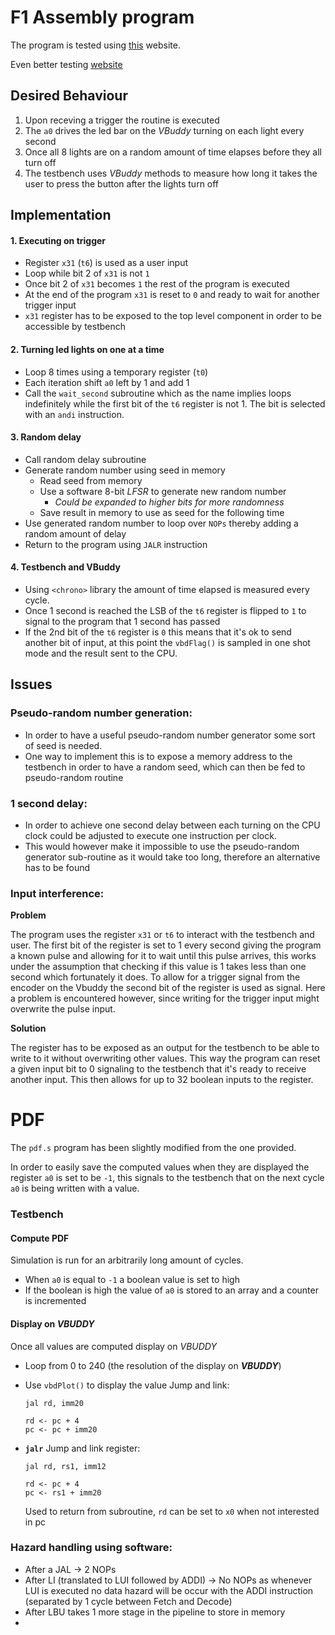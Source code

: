 # F1 Assembly program

The program is tested using [this](https://www.cs.cornell.edu/courses/cs3410/2019sp/riscv/interpreter/#) website.

Even better testing [website](https://venus.kvakil.me/)

## Desired Behaviour

1. Upon receving a trigger the routine is executed
2. The `a0` drives the led bar on the *VBuddy* turning on each light every second
3. Once all 8 lights are on a random amount of time elapses before they all turn off
4. The testbench uses *VBuddy* methods to measure how long it takes the user to press the button after the lights turn off

## Implementation

#### 1. Executing on trigger

- Register `x31` (`t6`) is used as a user input 
- Loop while bit 2 of `x31` is not `1`
- Once bit 2 of `x31` becomes `1` the rest of the program is executed
- At the end of the program `x31` is reset to `0` and ready to wait for another trigger input
- `x31` register has to be exposed to the top level component in order to be accessible by testbench

#### 2. Turning led lights on one at a time

- Loop 8 times using a temporary register (`t0`) 
- Each iteration shift `a0` left by 1 and add 1
- Call the `wait_second` subroutine which as the name implies loops indefinitely while the first bit of the `t6` register is not 1. The bit is selected with an `andi` instruction.

#### 3. Random delay

- Call random delay subroutine 
- Generate random number using seed in memory
  - Read seed from memory
  - Use a software 8-bit *LFSR* to generate new random number 
    - *Could be expanded to higher bits for more randomness*
  - Save result in memory to use as seed for the following time
- Use generated random number to loop over `NOPs` thereby adding a random amount of delay
- Return to the program using `JALR` instruction

#### 4. Testbench and VBuddy

- Using `<chrono>` library the amount of time elapsed is measured every cycle.
- Once 1 second is reached the LSB of the `t6` register is flipped to `1` to signal to the program that 1 second has passed
- If the 2nd bit of the `t6` register is `0` this means that it's ok to send another bit of input, at this point the `vbdFlag()` is sampled in one shot mode and the result sent to the CPU.

## Issues

### Pseudo-random number generation:
- In order to have a useful pseudo-random number generator some sort of seed is needed. 
- One way to implement this is to expose a memory address to the testbench in order to have a random seed, which can then be fed to pseudo-random routine
### 1 second delay:
- In order to achieve one second delay between each turning on the CPU clock could be adjusted to execute one instruction per clock.
- This would however make it impossible to use the pseudo-random generator sub-routine as it would take too long, therefore an alternative has to be found

### Input interference:

**Problem**

The program uses the register `x31` or `t6` to interact with the testbench and user. The first bit of the register is set to 1 every second giving the program a known pulse and allowing for it to wait until this pulse arrives, this works under the assumption that checking if this value is 1 takes less than one second which fortunately it does. 
To allow for a trigger signal from the encoder on the Vbuddy the second bit of the register is used as signal. Here a problem is encountered however, since writing for the trigger input might overwrite the pulse input.

**Solution**

The register has to be exposed as an output for the testbench to be able to write to it without overwriting other values. This way the program can reset a given input bit to 0 signaling to the testbench that it's ready to receive another input. This then allows for up to 32 boolean inputs to the register. 


# PDF

The `pdf.s` program has been slightly modified from the one provided.

In order to easily save the computed values when they are displayed the register `a0` is set to be `-1`, this signals to the testbench that on the next cycle `a0` is being written with a value. 

### Testbench

#### Compute PDF

Simulation is run for an arbitrarily long amount of cycles.

- When `a0` is equal to `-1` a boolean value is set to high
- If the boolean is high the value of `a0` is stored to an array and a counter is incremented

#### Display on *VBUDDY*  

Once all values are computed display on *VBUDDY*

- Loop from 0 to 240 (the resolution of the display on ***VBUDDY***)
- Use `vbdPlot()` to display the value
  Jump and link:

  ```
  jal rd, imm20

  rd <- pc + 4
  pc <- pc + imm20
  ```

- **`jalr`** 
  Jump and link register:

  ```
  jal rd, rs1, imm12

  rd <- pc + 4
  pc <- rs1 + imm20
  ```

  Used to return from subroutine, `rd` can be set to `x0` when not interested in pc


### Hazard handling using software: 

* After a JAL &rarr; 2 NOPs
* After LI (translated to LUI followed by ADDI) &rarr; No NOPs as whenever LUI is executed no data hazard will be occur with the ADDI instruction (separated by 1 cycle between Fetch and Decode)
* After LBU  takes 1 more stage in the pipeline to store in memory 
* 
